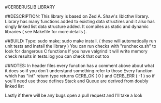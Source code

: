 #CERBERUSLIB LIBRARY

##DESCRIPTION:
This library is based on Zed A. Shaw's liblcthw library.
Library has many functions added to existing data structires and it also has singly linked list data structure added.
It compiles as static and dynamic libraries ( see Makefile for more details ).

##BUILD:
Type: sudo make; sudo make install. ( these will automatically run unit tests and install the library )
You can run checks with "runchecks.sh" to look for dangerous C functions
If you have valgrind it will write memory check results in tests.log you can check that out too

##NOTES:
In header files every function has a comment above about what it does so if you don't understand something refer to those
Every function which has "int" return type returns CERB_OK ( 0 ) and CERB_ERR ( -1 ) so if you'll need use those defines
Stack and Queue are derived from doubly linked list

Lastly if there will be any bugs open a pull request and I'll take a look
